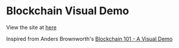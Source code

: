 # Blockchain Visual Demo

View the site at [here](https://k3rnalp4n1c.github.io/blockchain-visual-demo/)

Inspired from Anders Brownworth's [Blockchain 101 - A Visual Demo](https://www.youtube.com/watch?v=_160oMzblY8)

